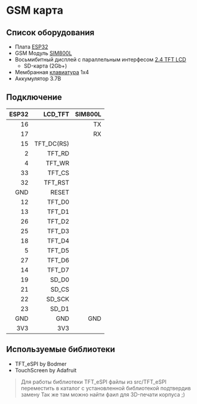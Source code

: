 # GSM карта


## **Список оборудования**
* Плата [ESP32](https://aliexpress.ru/item/32864722159.html?sku_id=10000014440609820&spm=a2g2w.productlist.search_results.0.2dd54037mLcv27)
* GSM Модуль [SIM800L](https://aliexpress.ru/item/32284548751.html?sku_id=65628281840&spm=a2g2w.productlist.search_results.0.489c24a4rbnfto)
* Восьмибитный дисплей с параллельным интерфесом [2.4 TFT LCD](https://aliexpress.ru/item/1005006209528975.html?sku_id=12000036290251188&spm=a2g2w.productlist.search_results.0.7b0f65ee9Pbj3D)
    * SD-карта (2Gb+)
* Мембранная [клавиатура](https://aliexpress.ru/item/1005003070219961.html?sku_id=12000023783993123&spm=a2g2w.productlist.search_results.7.7eba3ba6Ihx6yp) 1х4
* Аккумулятор 3.7В


## **Подключение**
|ESP32|LCD_TFT  |SIM800L
|-:|-:|-:|
|16||TX|
|17||RX|
|15|TFT_DC(RS)|
|2|TFT_RD||
|4|TFT_WR||
|33|TFT_CS||
|32|TFT_RST||
|GND|RESET|
|12|TFT_D0||
|13|TFT_D1||
|26|TFT_D2||
|25|TFT_D3||
|18|TFT_D4||
|5|TFT_D5||
|27|TFT_D6||
|14|TFT_D7||
|19|SD_D0|
|21|SD_CS||
|22|SD_SCK|
|23|SD_D1||
|GND|GND|GND|
|3V3|3V3|



## **Используемые библиотеки**
* TFT_eSPI by Bodmer
* TouchScreen by Adafruit

>Для работы библиотеки TFT_eSPI файлы из src/TFT_eSPI переместить в каталог с установленной библиотекой подтвердив замену
>Так же там можно найти фаил для 3D-печати корпуса ;)

